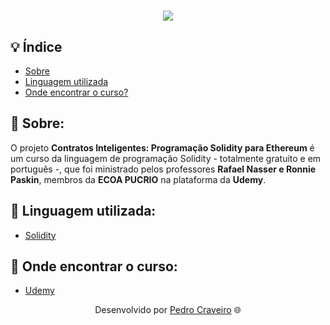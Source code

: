 <!-- Colocar uma logo no projeto -->
<!-- HTML -->
<h1 align="center">
    <img src="https://ik.imagekit.io/elankfmjpxmn/github.compecraveiro_701AFfJMq.gif?updatedAt=1639442504160"> <!-- URL da imagen -->
</h1>

## 💡 Índice

- [Sobre](#-sobre)
- [Linguagem utilizada](#-Linguagem-utilizada)
- [Onde encontrar o curso?](#-onde-encontrar-o-curso)

## 📑 Sobre: 

O projeto **Contratos Inteligentes: Programação Solidity para Ethereum** é um curso da linguagem de programação Solidity - totalmente gratuito e em português -, que foi ministrado pelos professores **Rafael Nasser e Ronnie Paskin**, membros da **ECOA PUCRIO** na plataforma da **Udemy**. 

## 📑 Linguagem utilizada:

- [Solidity](https://soliditylang.org/)

## 📑 Onde encontrar o curso:

- [Udemy](https://www.udemy.com/course/contratos-inteligentes/)

<p align="center">Desenvolvido por <a href ="https://www.linkedin.com/in/pecraveiro/">Pedro Craveiro</a> 🌐</p>
